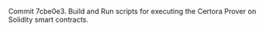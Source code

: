 Commit 7cbe0e3.                    Build and Run scripts for executing the Certora Prover on Solidity smart contracts.